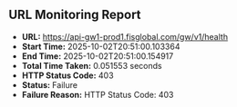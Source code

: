 ## URL Monitoring Report

- **URL:** https://api-gw1-prod1.fisglobal.com/gw/v1/health
- **Start Time:** 2025-10-02T20:51:00.103364
- **End Time:** 2025-10-02T20:51:00.154917
- **Total Time Taken:** 0.051553 seconds
- **HTTP Status Code:** 403
- **Status:** Failure
- **Failure Reason:** HTTP Status Code: 403
